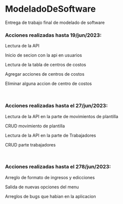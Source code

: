 # ModeladoDeSoftware
Entrega de trabajo final de modelado de software

<h3>Acciones realizadas hasta 19/jun/2023:</h3> 
<p>Lectura de la API</p>
<p>Inicio de secion con la api en usuarios</p>
<p>Lectura de la tabla de centros de costos</p>
<p>Agregar acciones de centros de costos</p>
<p>Eliminar alguna accion de centro de costos</p><br>
<h3>Acciones realizadas hasta el 27/jun/2023:</h3>
<p>Lectura de la API en la parte de movimientos de plantilla</p>
<p>CRUD movimiento de plantilla</p>
<p>Lectura de la API en la parte de Trabajadores</p>
<p>CRUD parte trabajadores</p><br>
<h3>Acciones realizadas hasta el 278/jun/2023:</h3>
<p>Arreglo de formato de ingresos y edicciones</p>
<p>Salida de nuevas opciones del menu</p>
<p>Arreglos de bugs que habian en la aplicacion</p>
